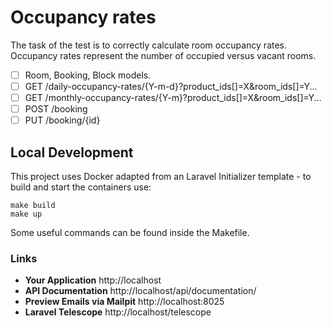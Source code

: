 # Occupancy rates

The task of the test is to correctly calculate room occupancy rates. Occupancy rates represent the number of occupied versus vacant rooms.

- [ ] Room, Booking, Block models.
- [ ] GET /daily-occupancy-rates/{Y-m-d}?product_ids[]=X&room_ids[]=Y...
- [ ] GET /monthly-occupancy-rates/{Y-m}?product_ids[]=X&room_ids[]=Y...
- [ ] POST /booking
- [ ] PUT /booking/{id}

## Local Development

This project uses Docker adapted from an Laravel Initializer template - to build and start the containers use:

```shell
make build
make up
```

Some useful commands can be found inside the Makefile.

### Links

- **Your Application** http://localhost
- **API Documentation** http://localhost/api/documentation/
- **Preview Emails via Mailpit** http://localhost:8025
- **Laravel Telescope** http://localhost/telescope
